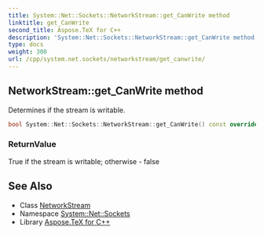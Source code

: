 ```yaml
---
title: System::Net::Sockets::NetworkStream::get_CanWrite method
linktitle: get_CanWrite
second_title: Aspose.TeX for C++
description: 'System::Net::Sockets::NetworkStream::get_CanWrite method. Determines if the stream is writable in C++.'
type: docs
weight: 300
url: /cpp/system.net.sockets/networkstream/get_canwrite/
---
```

## NetworkStream::get_CanWrite method


Determines if the stream is writable.

```cpp
bool System::Net::Sockets::NetworkStream::get_CanWrite() const override
```


### ReturnValue

True if the stream is writable; otherwise - false

## See Also

* Class [NetworkStream](../)
* Namespace [System::Net::Sockets](../../)
* Library [Aspose.TeX for C++](../../../)
